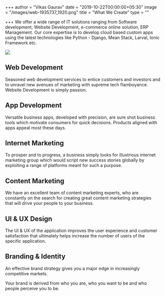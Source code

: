 +++
author = "Vikas Gaurav"
date = "2019-10-22T00:00:00+05:30"
image = "/images/web-1935737_1920.png"
title = "What We Create"
type = ""

+++
We offer a wide range of IT solutions ranging from Software development, Website Development, e-commerce online solution, ERP Management. Our core expertise is to develop cloud based custom apps using the latest technologies like Python - Django, Mean Stack, Larval, Ionic Framework etc.

![](/images/web-1935737_1920.png)

## **Web Development**

Seasoned web development services to entice customers and investors and to unravel new avenues of marketing with supreme tech flamboyance. Website Development is simply passion.

## **App Development**

Versatile business apps, developed with precision, are sure shot business tools which motivate consumers for quick decisions. Products aligned with apps appeal most these days.

## **Internet Marketing**

To prosper and to progress, a business simply looks for illustrious internet marketing group which would script new success stories globally by exploiting a range of platforms meant for such a purpose.

## **Content Marketing**

We have an excellent team of content marketing experts, who are constantly on the search for creating great content marketing strategies that will drive your people to your business.

## **UI & UX Design**

The UI & UX of the application improves the user experience and customer satisfaction that ultimately helps increase the number of users of the specific application.

## **Branding & Identity**

An effective brand strategy gives you a major edge in increasingly competitive markets.

Your brand is derived from who you are, who you want to be and who people perceive you to be.